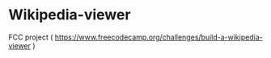 # Wikipedia-viewer
FCC project ( https://www.freecodecamp.org/challenges/build-a-wikipedia-viewer )
